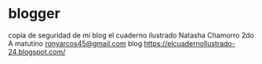 # blogger
copia de seguridad de mi blog el cuaderno ilustrado
Natasha Chamorro
2do A matutino
ronyarcos45@gmail.com
blog https://elcuadernollustrado-24.blogspot.com/
